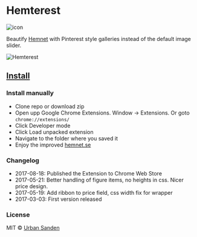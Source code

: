 # Hemterest

![icon](https://user-images.githubusercontent.com/307676/29468196-960c30ae-8443-11e7-8360-f13f000ebfbc.png)

Beautify [Hemnet](http://hemnet.se) with Pinterest style galleries instead of the default image slider.

![Hemterest](https://res.cloudinary.com/urre/image/upload/v1495398154/ngxk1ca6rvjkfvqp0pnn.png)

## [Install](https://chrome.google.com/webstore/detail/hemterest/afalfihighhjdfeelnpdfjemgeoojngl)

### Install manually

+ Clone repo or download zip
+ Open upp Google Chrome Extensions. Window → Extensions. Or goto `chrome://extensions/`
+ Click Developer mode
+ Click Load unpacked extension
+ Navigate to the folder where you saved it
+ Enjoy the improved [hemnet.se](http://hemnet.se)

### Changelog
+ 2017-08-18: Published the Extension to Chrome Web Store
+ 2017-05-21: Better handling of figure items, no heights in css. Nicer price design.
+ 2017-05-19: Add ribbon to price field, css width fix for wrapper
+ 2017-03-03: First version released

### License

MIT © [Urban Sanden](https://twitter.com/urre)